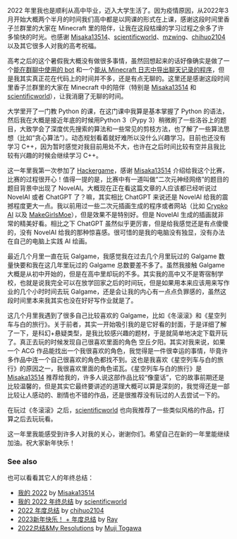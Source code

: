 
2022 年里我也是顺利从高中毕业，迈入大学生活了。因为疫情原因，从2022年3月开始大概两个半月的时间我们高中都是以网课的形式在上课，感谢这段时间里香子兰群里的大家在 Minecraft 里的陪伴，让我在这段枯燥的学习过程之余多了许多愉快的时光。也感谢 [Misaka13514]、[scientificworld]、[mzwing]、[chihuo2104] 以及其它很多人对我的高考祝福。

高考之后的这个暑假我大概没有做很多事情，虽然回想起来的话好像确实是做了一个[能在群聊中使用的 bot](https://github.com/baiyuanneko/my-bot) 和一个[能从 Minecraft 日志中导出聊天记录的程序](https://nekomoe.xyz/index.html?type=article&filename=minecraft-chat.md)，但是我其实真正花在代码上的时间并不多，还是有点无聊的。这里还是感谢这段时间里香子兰群里的大家在 Minecraft 中的陪伴（特别是 [Misaka13514] 和 [scientificworld]），让我消磨了无聊的时间。

大学里开了一门教 Python 的课，在这门课中我算是基本掌握了 Python 的语法，然后我在大概是接近年底的时候用Python 3（Pypy 3）稍微刷了一些洛谷上的题目，大致学会了深度优先搜索的算法和一些常见的剪枝方法，也了解了一些算法思想（比如“贪心算法”）。动态规划看着就好难所以没什么兴趣学习。目前也还没有学习 C++，因为暂时感觉对我目前用处不大，也许在之后时间比较有空并且我比较有兴趣的时候会继续学习 C++。

这一年里我第一次参加了 [Hackergame](https://hack.lug.ustc.edu.cn/)，感谢 [Misaka13514] 介绍给我这个比赛，比赛的过程很开心！值得一提的是，比赛中有一道叫做“二次元神经网络”的题目的题目背景中出现了 NovelAI。大概现在正在看这篇文章的人应该都已经听说过 NovelAI 或者 ChatGPT 了？嘛，其实相比 ChatGPT 来说还是 NovelAI 给我的震撼程度更大一点。我以前用过一些二次元插画生成的程序或者网站（比如 [Crypko AI](https://crypko.ai/) 以及 [MakeGirlsMoe](https://make.girls.moe/)），但是效果不是特别好。但是 NovelAI 生成的插画就非常的精美好看。相比之下 ChatGPT 虽然似乎更厉害，但是给我感觉还是有点傻傻的，没有 NovelAI 给我的那种惊喜感。很可惜的是我的电脑没有独显，没有办法在自己的电脑上实践 AI 绘画。

最近几个月里一直在玩 Galgame，我感觉我在过去几个月里玩过的 Galgame 数量快要和我在这几年里玩过的 Galgame 总数要差不多了。虽然我接触 Galgame 大概是从初中开始的，但是在高中里却玩的不多。其实我的高中又不是寄宿制学校，也就是说我完全可以在放学回家之后的时间玩，但是如果用本来应该用来写作业的几个小时时间去玩 Galgame，还是会让我的内心有一点点负罪感的，虽然这段时间里本来我其实也没在好好写作业就是了。

这几个月里我遇到了很多自己比较喜欢的 Galgame，比如《冬滚滚》和《星空列车与白的旅行》。关于前者，其实一开始吸引我的是它好看的封面，于是详细了解了一下，是科幻+悬疑类型，是我比较感兴趣的题材，于是就简单地决定下载开玩了。真正去玩的时候发现自己很喜欢里面的角色 空丘夕阳。其实对我来说，如果一个 ACG 作品能找出一个我很喜欢的角色，我觉得是一件很幸运的事情，毕竟许多作品中连一个自己很喜欢的角色都找不到。这也是我喜欢《星空列车与白的旅行》的原因之一，我很喜欢里面的角色诺瓦。《星空列车与白的旅行》是 [Misaka13514] 推荐给我的，许多人说这部作品比较“像童话”，它的故事前期还是比较温馨的，但是其实它最终要讲述的道理大概可以算是深刻的，我觉得还是一部比较让人感动的、剧情也不错的作品，还是很推荐没有玩过的人去尝试一下的。

在玩过《冬滚滚》之后，[scientificworld] 也向我推荐了一些类似风格的作品，打算之后去玩玩看。

这一年里我能感受到许多人对我的关心，谢谢你们。希望自己在新的一年里能继续加油。祝大家新年快乐！

### See also

也可以看看其它人的年终总结：

* [我的 2022](https://blog.atri.tk/2022/my-2022/) by [Misaka13514]
* [我的 2022 年终总结](https://koishi514.ml/blog/bbg/index.html?type=article&filename=tfdCB7WihRBr.md) by [scientificworld]
* [2022 年度总结](https://blog.chihuo2104.dev/posts/goodbye-2022) by [chihuo2104]
* [2023新年快乐！ + 年度总结](https://blog.mk1.io/posts/2023) by [Ray](https://blog.mk1.io/pages/about)
* [2022总结&My Resolutions](https://mujitogawa.github.io/posts/b7a38911/) by [Muji Togawa](https://mujitogawa.github.io/about/)

[Misaka13514]: https://i.atri.tk/
[scientificworld]: https://koishi514.ml/
[chihuo2104]: https://im.chihuo2104.dev/
[mzwing]: https://mzwing.eu.org/
